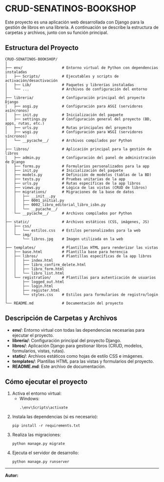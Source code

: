# CRUD-SENATINOS-BOOKSHOP

Este proyecto es una aplicación web desarrollada con Django para la gestión de libros en una librería. A continuación se describe la estructura de carpetas y archivos, junto con su función principal.

## Estructura del Proyecto

```
CRUD-SENATINOS-BOOKSHOP/
│
├── env/                  # Entorno virtual de Python con dependencias instaladas
│   ├── Scripts/          # Ejecutables y scripts de activación/desactivación
│   ├── Lib/              # Paquetes y librerías instaladas
│   └── ...               # Archivos de configuración del entorno
│
├── libreria/             # Configuración principal del proyecto Django
│   ├── asgi.py           # Configuración para ASGI (servidores asíncronos)
│   ├── init.py           # Inicialización del paquete
│   ├── settings.py       # Configuración general del proyecto (BD, apps, rutas, etc.)
│   ├── urls.py           # Rutas principales del proyecto
│   ├── wsgi.py           # Configuración para WSGI (servidores síncronos)
│   └── __pycache__/      # Archivos compilados por Python
│
├── libros/               # Aplicación principal para la gestión de libros
│   ├── admin.py          # Configuración del panel de administración de Django
│   ├── forms.py          # Formularios personalizados para la app
│   ├── init.py           # Inicialización del paquete
│   ├── models.py         # Definición de modelos (tablas de la BD)
│   ├── tests.py          # Pruebas unitarias de la app
│   ├── urls.py           # Rutas específicas de la app libros
│   ├── views.py          # Lógica de las vistas (CRUD de libros)
│   ├── migrations/       # Migraciones de la base de datos
│   │   ├── __init__.py
│   │   ├── 0001_initial.py
│   │   ├── 0002_libro_editorial_libro_isbn.py
│   │   └── __pycache__/
│   └── __pycache__/      # Archivos compilados por Python
│
├── static/               # Archivos estáticos (CSS, imágenes, JS)
│   ├── css/
│   │   └── estilos.css   # Estilos personalizados para la web
│   └── img/
│       └── libros.jpg    # Imagen utilizada en la web
│
├── templates/            # Plantillas HTML para renderizar las vistas
│   ├── base.html         # Plantilla base para herencia
│   ├── libros/           # Plantillas específicas de la app libros
│   │   ├── index.html
│   │   ├── libro_confirm_delete.html
│   │   ├── libro_form.html
│   │   └── libro_list.html
│   └── registration/     # Plantillas para autenticación de usuarios
│       ├── logged_out.html
│       ├── login.html
│       ├── register.html
│       └── styles.css    # Estilos para formularios de registro/login
│
└── README.md             # Documentación del proyecto
```

## Descripción de Carpetas y Archivos

- **env/**: Entorno virtual con todas las dependencias necesarias para ejecutar el proyecto.
- **libreria/**: Configuración principal del proyecto Django.
- **libros/**: Aplicación Django para gestionar libros (CRUD, modelos, formularios, vistas, rutas).
- **static/**: Archivos estáticos como hojas de estilo CSS e imágenes.
- **templates/**: Plantillas HTML para las vistas y formularios del proyecto.
- **README.md**: Este archivo de documentación.

## Cómo ejecutar el proyecto

1. Activa el entorno virtual:
   - Windows:  
     ```
     .\env\Scripts\activate
     ```
2. Instala las dependencias (si es necesario):
   ```
   pip install -r requirements.txt
   ```
3. Realiza las migraciones:
   ```
   python manage.py migrate
   ```
4. Ejecuta el servidor de desarrollo:
   ```
   python manage.py runserver
   ```

---

**Autor:**
